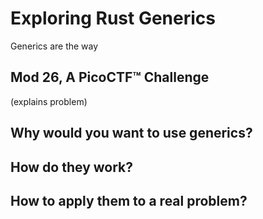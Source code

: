 # Exploring Rust Generics

Generics are the way 

## Mod 26, A PicoCTF:tm: Challenge

(explains problem)

## Why would you want to use generics?

## How do they work?

## How to apply them to a real problem?